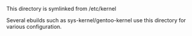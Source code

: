 This directory is symlinked from /etc/kernel

Several ebuilds such as sys-kernel/gentoo-kernel use this directory for various configuration.
